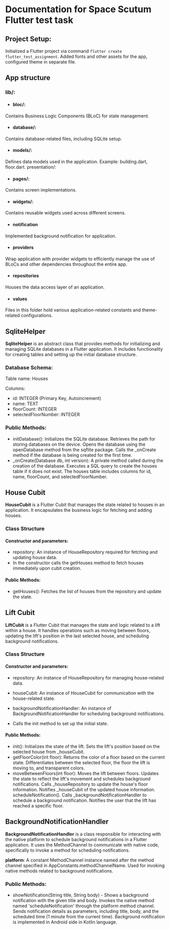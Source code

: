 # Documentation for Space Scutum  Flutter test task 
## Project Setup:

Initialized a Flutter project via command `flutter create flutter_test_assignment`.
Added fonts and other assets for the app, configured theme in separate file.

## App structure
### lib/:

- #### bloc/:
Contains Business Logic Components (BLoC) for state management.

- #### database/:
Contains database-related files, including SQLite setup.

- #### models/:
Defines data models used in the application.
Example: building.dart, floor.dart.
presentation/:

- #### pages/:
Contains screen implementations.

- #### widgets/:
Contains reusable widgets used across different screens.

- #### notification
Implemented background notification for application.

- #### providers
Wrap application with provider widgets to efficiently manage the use of BLoCs and other dependencies throughout the entire app.

- #### repositories
Houses the data access layer of an application. 

- #### values 
Files in this folder hold various application-related constants and theme-related configurations.

## SqliteHelper 

**SqliteHelper** is an abstract class that provides methods for initializing and managing SQLite databases in a Flutter application. It includes functionality for creating tables and setting up the initial database structure.

### Database Schema:
Table name: Houses 

Columns:
- id: INTEGER (Primary Key, Autoincrement)
- name: TEXT
- floorCount: INTEGER
- selectedFloorNumber: INTEGER

### Public Methods:
- initDatabase():
Initializes the SQLite database.
Retrieves the path for storing databases on the device.
Opens the database using the openDatabase method from the sqflite package.
Calls the _onCreate method if the database is being created for the first time.
- _onCreate(Database db, int version):
A private method called during the creation of the database.
Executes a SQL query to create the houses table if it does not exist.
The houses table includes columns for id, name, floorCount, and selectedFloorNumber.

## House Cubit

**HouseCubit** is a Flutter Cubit that manages the state related to houses in an application. It encapsulates the business logic for fetching and adding houses.

### Class Structure

#### Constructor and parameters:
- repository: An instance of HouseRepository required for fetching and updating house data.
- In the constructor calls the getHouses method to fetch houses immediately upon cubit creation.
#### Public Methods:
- getHouses(): Fetches the list of houses from the repository and update the state.

## Lift Cubit

**LiftCubit** is a Flutter Cubit that manages the state and logic related to a lift within a house. It handles operations such as moving between floors, updating the lift's position in the last selected house, and scheduling background notifications.
### Class Structure

#### Constructor and parameters:
- repository: An instance of HouseRepository for managing house-related data.

- houseCubit: An instance of HouseCubit for communication with the house-related state.

- backgroundNotificationHandler: An instance of BackgroundNotificationHandler for scheduling background notifications.

- Calls the init method to set up the initial state.
#### Public Methods:

- init(): 
Initializes the state of the lift.
Sets the lift's position based on the selected house from _houseCubit.
- getFloorColor(int floor):
Returns the color of a floor based on the current state. Differentiates between the selected floor, the floor the lift is moving to, and transparent colors.
- moveBetweenFloors(int floor):
Moves the lift between floors.
Updates the state to reflect the lift's movement and schedules background notifications.
Calls _houseRepository to update the house's floor information.
Notifies _houseCubit of the updated house information.
scheduleNotification().
Calls _backgroundNotificationHandler to schedule a background notification.
Notifies the user that the lift has reached a specific floor.

## BackgroundNotificationHandler 

**BackgroundNotificationHandler** is a class responsible for interacting with the native platform to schedule background notifications in a Flutter application. It uses the MethodChannel to communicate with native code, specifically to invoke a method for scheduling notifications.

**platform**: A constant MethodChannel instance named after the method channel specified in AppConstants.methodChannelName.
Used for invoking native methods related to background notifications.

### Public Methods:
- showNotification(String title, String body) - 
Shows a background notification with the given title and body.
Invokes the native method named 'scheduleNotification' through the platform method channel.
Sends notification details as parameters, including title, body, and the scheduled time (1 minute from the current time). Background notification is implemented in Android side in Kotlin language.
